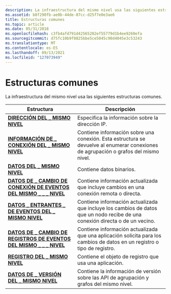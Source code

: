 ```yaml
---
description: La infraestructura del mismo nivel usa las siguientes estructuras comunes.
ms.assetid: b8f290fb-ae0b-44de-87cc-d25f7e0e3ae6
title: Estructuras comunes
ms.topic: article
ms.date: 05/31/2018
ms.openlocfilehash: c3fb4afd791d42565202ef55779d1b4ee9260efa
ms.sourcegitcommit: d75fc10b9f0825bbe5ce5045c90d4045e3c53243
ms.translationtype: MT
ms.contentlocale: es-ES
ms.lasthandoff: 09/13/2021
ms.locfileid: "127073949"
---
```

# <a name="common-structures"></a>Estructuras comunes

La infraestructura del mismo nivel usa las siguientes estructuras comunes.



| Estructura                                                                          | Descripción                                                                                                                         |
|------------------------------------------------------------------------------------|-------------------------------------------------------------------------------------------------------------------------------------|
| [**DIRECCIÓN DEL \_ MISMO NIVEL**](/windows/desktop/api/P2P/ns-p2p-peer_address)                                              | Especifica la información sobre la dirección IP.                                                                                     |
| [**INFORMACIÓN DE \_ CONEXIÓN DEL \_ MISMO NIVEL**](/windows/desktop/api/P2P/ns-p2p-peer_connection_info)                             | Contiene información sobre una conexión. Esta estructura se devuelve al enumerar conexiones de agrupación o grafos del mismo nivel. |
| [**DATOS DEL \_ MISMO NIVEL**](/windows/desktop/api/P2P/ns-p2p-peer_data)                                                    | Contiene datos binarios.                                                                                                               |
| [**DATOS DE \_ CAMBIO DE CONEXIÓN DE EVENTOS DEL MISMO \_ \_ \_ NIVEL**](/windows/desktop/api/P2P/ns-p2p-peer_event_connection_change_data) | Contiene información actualizada que incluye cambios en una conexión remota o directa.                                              |
| [**DATOS \_ ENTRANTES \_ DE EVENTOS DEL \_ MISMO NIVEL**](/windows/desktop/api/P2P/ns-p2p-peer_event_incoming_data)                    | Contiene información actualizada que incluye los cambios de datos que un nodo recibe de una conexión directa o de un vecino.                       |
| [**DATOS DE \_ CAMBIO DE REGISTROS DE EVENTOS DEL MISMO \_ \_ \_ NIVEL**](/windows/desktop/api/P2P/ns-p2p-peer_event_record_change_data)         | Contiene información actualizada que una aplicación solicita para los cambios de datos en un registro o tipo de registro.                              |
| [**REGISTRO DEL \_ MISMO NIVEL**](/windows/desktop/api/P2P/ns-p2p-peer_record)                                                | Contiene el objeto de registro que usa una aplicación.                                                                                |
| [**DATOS DE \_ VERSIÓN DEL \_ MISMO NIVEL**](/windows/desktop/api/P2P/ns-p2p-peer_version_data)                                   | Contiene la información de versión sobre las API de agrupación y grafos del mismo nivel.                                                         |



 

 

 



